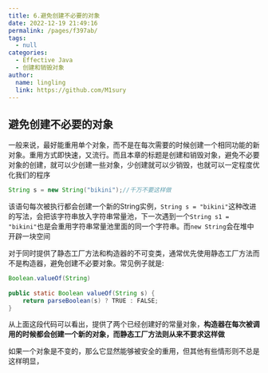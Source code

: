 ```yaml
---
title: 6.避免创建不必要的对象
date: 2022-12-19 21:49:16
permalink: /pages/f397ab/
tags: 
  - null
categories: 
  - Effective Java
  - 创建和销毁对象
author: 
  name: lingling
  link: https://github.com/M1sury
---
```


## 避免创建不必要的对象

一般来说，最好能重用单个对象，而不是在每次需要的时候创建一个相同功能的新对象。重用方式即快速，又流行。而且本章的标题是创建和销毁对象，避免不必要对象的创建，就可以少创建一些对象，少创建就可以少销毁，也就可以一定程度优化我们的程序

```java
String s = new String("bikini");//千万不要这样做
```

该语句每次被执行都会创建一个新的String实例，`String s = "bikini"`这种改进的写法，会把该字符串放入字符串常量池，下一次遇到一个`String s1 = "bikini"`也是会重用字符串常量池里面的同一个字符串。而`new String`会在堆中开辟一块空间

对于同时提供了静态工厂方法和构造器的不可变类，通常优先使用静态工厂方法而不是构造器，避免创建不必要对象。常见例子就是:

```java
Boolean.valueOf(String)
    
public static Boolean valueOf(String s) {
    return parseBoolean(s) ? TRUE : FALSE;
}
```

从上面这段代码可以看出，提供了两个已经创建好的常量对象，**构造器在每次被调用的时候都会创建一个新的对象，而静态工厂方法则从来不要求这样做**

如果一个对象是不变的，那么它显然能够被安全的重用，但其他有些情形则不总是这样明显，
